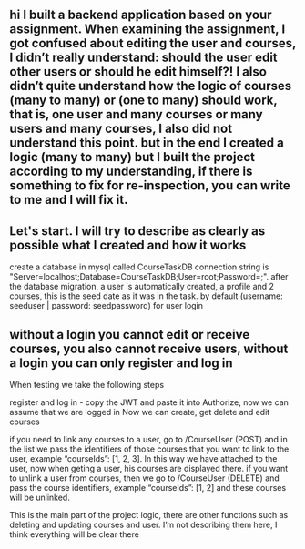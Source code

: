 ﻿hi I built a backend application based on your assignment.
When examining the assignment, I got confused about editing the user and courses, I didn’t really understand: should the user edit other users or should he edit himself?!
I also didn’t quite understand how the logic of courses (many to many) or (one to many) should work, that is, one user and many courses or many users and many courses,
I also did not understand this point. but in the end I created a logic (many to many)
but I built the project according to my understanding, if there is something to fix for re-inspection, you can write to me and I will fix it.
------
Let's start. I will try to describe as clearly as possible what I created and how it works
------
create a database in mysql called CourseTaskDB connection string is "Server=localhost;Database=CourseTaskDB;User=root;Password=<password>;".
after the database migration, a user is automatically created, a profile and 2 courses, this is the seed date as it was in the task.
by default (username: seeduser | password: seedpassword) for user login

without a login you cannot edit or receive courses, you also cannot receive users,
without a login you can only register and log in
-----
When testing we take the following steps

register and log in - copy the JWT and paste it into Authorize, now we can assume that we are logged in
Now we can create, get delete and edit courses

if you need to link any courses to a user, go to /CourseUser (POST) and in the list we pass the identifiers of those courses that you want to link to the user,
example “courseIds”: [1, 2, 3]. In this way we have attached to the user, now when geting a user, his courses are displayed there.
if you want to unlink a user from courses, then we go to /CourseUser (DELETE) and pass the course identifiers, example “courseIds”: [1, 2] and these courses will be unlinked.

This is the main part of the project logic, there are other functions such as deleting and updating courses and user.
I’m not describing them here, I think everything will be clear there



